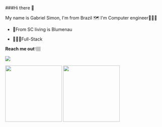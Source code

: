 <div>
###Hi there 👋

My name is Gabriel Simon, I'm from Brazil 🗺 I'm Computer engineer🧑🏼‍💻

- 📍From SC living is Blumenau

- 👨🏼‍💻Full-Stack

**Reach me out**👇🏽

  <a href="https://www.linkedin.com/in/gabriel-simon-872899185" target="_blank"><img src="https://img.shields.io/badge/-LinkedIn-%230077B5?style=for-the-badge&logo=linkedin&logoColor=white" target="_blank"></a> 
  
</div>
<div>
  <img height="180em" src="https://github-readme-stats.vercel.app/api?username=Gabriel-Simon07&show_icons=true&theme=dark&include_all_commits=true&count_private=true"/>
  <img height="180em" src="https://github-readme-stats.vercel.app/api/top-langs/?username=Gabriel-Simon07&layout=compact&langs_count=7&theme=dark"/>
</div>



